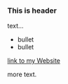
### This is header

text...
* bullet
* bullet

[link to my Website](http://www.elham.com)

more text.
